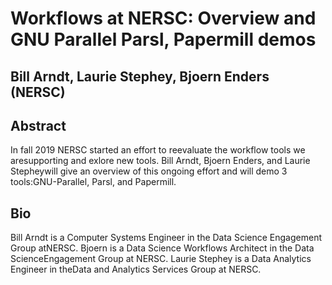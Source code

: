 # Workflows at NERSC: Overview and GNU Parallel Parsl, Papermill demos
## Bill Arndt, Laurie Stephey, Bjoern Enders (NERSC)

## Abstract 
In fall 2019 NERSC started an effort to reevaluate the workflow tools we aresupporting and exlore new tools. Bill Arndt, Bjoern Enders, and Laurie Stepheywill give an overview of this ongoing effort and will demo 3 tools:GNU-Parallel, Parsl, and Papermill.

## Bio
Bill Arndt is a Computer Systems Engineer in the Data Science Engagement Group atNERSC. Bjoern is a Data Science Workflows Architect in the Data ScienceEngagement Group at NERSC. Laurie Stephey is a Data Analytics Engineer in theData and Analytics Services Group at NERSC.
